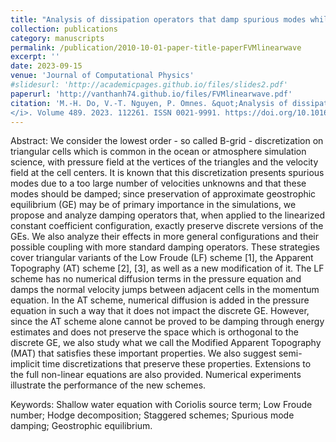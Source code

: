 ```yaml
---
title: "Analysis of dissipation operators that damp spurious modes while maintaining discrete approximate geostrophic equilibriums for the B-grid staggered scheme on triangular meshes"
collection: publications
category: manuscripts
permalink: /publication/2010-10-01-paper-title-paperFVMlinearwave
excerpt: ''
date: 2023-09-15
venue: 'Journal of Computational Physics'
#slidesurl: 'http://academicpages.github.io/files/slides2.pdf'
paperurl: 'http://vanthanh74.github.io/files/FVMlinearwave.pdf'
citation: 'M.-H. Do, V.-T. Nguyen, P. Omnes. &quot;Analysis of dissipation operators that damp spurious modes while maintaining discrete approximate geostrophic equilibriums for the B-grid staggered scheme on triangular meshes.&quot; <i>Journal of Computational Physics
</i>. Volume 489. 2023. 112261. ISSN 0021-9991. https://doi.org/10.1016/j.jcp.2023.112261.'
---
```


Abstract: We consider the lowest order - so called B-grid - discretization on triangular cells which is common in the ocean or atmosphere simulation science, with pressure field at the vertices of the triangles and the velocity field at the cell centers. It is known that this discretization presents spurious modes due to a too large number of velocities unknowns and that these modes should be damped; since preservation of approximate geostrophic equilibrium (GE) may be of primary importance in the simulations, we propose and analyze damping operators that, when applied to the linearized constant coefficient configuration, exactly preserve discrete versions of the GEs. We also analyze their effects in more general configurations and their possible coupling with more standard damping operators. These strategies cover triangular variants of the Low Froude (LF) scheme [1], the Apparent Topography (AT) scheme [2], [3], as well as a new modification of it. The LF scheme has no numerical diffusion terms in the pressure equation and damps the normal velocity jumps between adjacent cells in the momentum equation. In the AT scheme, numerical diffusion is added in the pressure equation in such a way that it does not impact the discrete GE. However, since the AT scheme alone cannot be proved to be damping through energy estimates and does not preserve the space which is orthogonal to the discrete GE, we also study what we call the Modified Apparent Topography (MAT) that satisfies these important properties. We also suggest semi-implicit time discretizations that preserve these properties. Extensions to the full non-linear equations are also provided. Numerical experiments illustrate the performance of the new schemes.

Keywords: Shallow water equation with Coriolis source term; Low Froude number; Hodge decomposition; Staggered schemes; Spurious mode damping; Geostrophic equilibrium.
